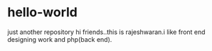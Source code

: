 # hello-world
just another repository
hi friends..this is rajeshwaran.i like front end designing work and php(back end).
